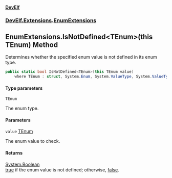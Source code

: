 #### [DevElf](README.md 'README')
### [DevElf\.Extensions](DevElf.Extensions.md 'DevElf\.Extensions').[EnumExtensions](EnumExtensions.md 'DevElf\.Extensions\.EnumExtensions')

## EnumExtensions\.IsNotDefined\<TEnum\>\(this TEnum\) Method

Determines whether the specified enum value is not defined in its enum type\.

```csharp
public static bool IsNotDefined<TEnum>(this TEnum value)
    where TEnum : struct, System.Enum, System.ValueType, System.ValueType;
```
#### Type parameters

<a name='DevElf.Extensions.EnumExtensions.IsNotDefined_TEnum_(thisTEnum).TEnum'></a>

`TEnum`

The enum type\.
#### Parameters

<a name='DevElf.Extensions.EnumExtensions.IsNotDefined_TEnum_(thisTEnum).value'></a>

`value` [TEnum](EnumExtensions.IsNotDefined.RY2DLHY3SWCK2LPWGAEY4HEMA.md#DevElf.Extensions.EnumExtensions.IsNotDefined_TEnum_(thisTEnum).TEnum 'DevElf\.Extensions\.EnumExtensions\.IsNotDefined\<TEnum\>\(this TEnum\)\.TEnum')

The enum value to check\.

#### Returns
[System\.Boolean](https://learn.microsoft.com/en-us/dotnet/api/system.boolean 'System\.Boolean')  
[true](https://docs.microsoft.com/en-us/dotnet/csharp/language-reference/builtin-types/bool 'https://docs\.microsoft\.com/en\-us/dotnet/csharp/language\-reference/builtin\-types/bool') if the enum value is not defined; otherwise, [false](https://docs.microsoft.com/en-us/dotnet/csharp/language-reference/builtin-types/bool 'https://docs\.microsoft\.com/en\-us/dotnet/csharp/language\-reference/builtin\-types/bool')\.